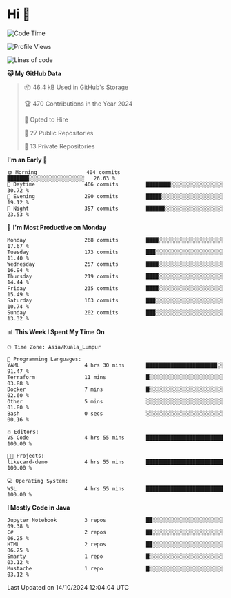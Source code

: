 <h1>Hi 👋</h1>

<!--START_SECTION:waka-->
![Code Time](http://img.shields.io/badge/Code%20Time-748%20hrs%2050%20mins-blue)

![Profile Views](http://img.shields.io/badge/Profile%20Views-0-blue)

![Lines of code](https://img.shields.io/badge/From%20Hello%20World%20I%27ve%20Written-1.2%20million%20lines%20of%20code-blue)

**🐱 My GitHub Data** 

> 📦 46.4 kB Used in GitHub's Storage 
 > 
> 🏆 470 Contributions in the Year 2024
 > 
> 💼 Opted to Hire
 > 
> 📜 27 Public Repositories 
 > 
> 🔑 13 Private Repositories 
 > 
**I'm an Early 🐤** 

```text
🌞 Morning                404 commits         ███████░░░░░░░░░░░░░░░░░░   26.63 % 
🌆 Daytime                466 commits         ████████░░░░░░░░░░░░░░░░░   30.72 % 
🌃 Evening                290 commits         █████░░░░░░░░░░░░░░░░░░░░   19.12 % 
🌙 Night                  357 commits         ██████░░░░░░░░░░░░░░░░░░░   23.53 % 
```
📅 **I'm Most Productive on Monday** 

```text
Monday                   268 commits         ████░░░░░░░░░░░░░░░░░░░░░   17.67 % 
Tuesday                  173 commits         ███░░░░░░░░░░░░░░░░░░░░░░   11.40 % 
Wednesday                257 commits         ████░░░░░░░░░░░░░░░░░░░░░   16.94 % 
Thursday                 219 commits         ████░░░░░░░░░░░░░░░░░░░░░   14.44 % 
Friday                   235 commits         ████░░░░░░░░░░░░░░░░░░░░░   15.49 % 
Saturday                 163 commits         ███░░░░░░░░░░░░░░░░░░░░░░   10.74 % 
Sunday                   202 commits         ███░░░░░░░░░░░░░░░░░░░░░░   13.32 % 
```


📊 **This Week I Spent My Time On** 

```text
🕑︎ Time Zone: Asia/Kuala_Lumpur

💬 Programming Languages: 
YAML                     4 hrs 30 mins       ███████████████████████░░   91.47 % 
Terraform                11 mins             █░░░░░░░░░░░░░░░░░░░░░░░░   03.88 % 
Docker                   7 mins              █░░░░░░░░░░░░░░░░░░░░░░░░   02.60 % 
Other                    5 mins              ░░░░░░░░░░░░░░░░░░░░░░░░░   01.80 % 
Bash                     0 secs              ░░░░░░░░░░░░░░░░░░░░░░░░░   00.16 % 

🔥 Editors: 
VS Code                  4 hrs 55 mins       █████████████████████████   100.00 % 

🐱‍💻 Projects: 
likecard-demo            4 hrs 55 mins       █████████████████████████   100.00 % 

💻 Operating System: 
WSL                      4 hrs 55 mins       █████████████████████████   100.00 % 
```

**I Mostly Code in Java** 

```text
Jupyter Notebook         3 repos             ██░░░░░░░░░░░░░░░░░░░░░░░   09.38 % 
C#                       2 repos             ██░░░░░░░░░░░░░░░░░░░░░░░   06.25 % 
HTML                     2 repos             ██░░░░░░░░░░░░░░░░░░░░░░░   06.25 % 
Smarty                   1 repo              █░░░░░░░░░░░░░░░░░░░░░░░░   03.12 % 
Mustache                 1 repo              █░░░░░░░░░░░░░░░░░░░░░░░░   03.12 % 
```




 Last Updated on 14/10/2024 12:04:04 UTC
<!--END_SECTION:waka-->

